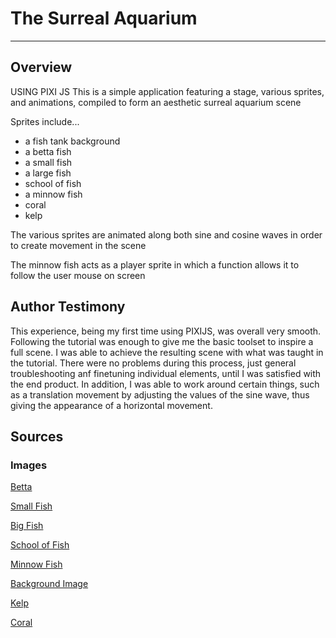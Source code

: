 # The Surreal Aquarium
------------------------
## Overview
USING PIXI JS
This is a simple application featuring a stage, various sprites, and animations, compiled to form an aesthetic surreal aquarium scene

Sprites include...
- a fish tank background
- a betta fish
- a small fish
- a large fish
- school of fish
- a minnow fish
- coral
- kelp

The various sprites are animated along both sine and cosine waves in order to create movement in the scene

The minnow fish acts as a player sprite in which a function allows it to follow the user mouse on screen

## Author Testimony
This experience, being my first time using PIXIJS, was overall very smooth. Following the tutorial was enough to give me the basic toolset to inspire a full scene. I was able to achieve the resulting scene with what was taught in the tutorial. There were no problems during this process, just general troubleshooting anf finetuning individual elements, until I was satisfied with the end product. In addition, I was able to work around certain things, such as a translation movement by adjusting the values of the sine wave, thus giving the appearance of a horizontal movement. 

## Sources
### Images
[Betta](https://www.clipartkey.com/view/oJoibm_transparent-beta-fish-png-blue-betta-fish-sticker/)

[Small Fish](https://pngtree.com/freepng/fish-for-display_5640267.html)

[Big Fish](https://pngtree.com/freepng/fish_5614059.html)

[School of Fish](https://www.pngitem.com/middle/oJhxT_fish-image-school-of-fish-transparent-background-hd/)

[Minnow Fish](https://www.cleanpng.com/png-fathead-minnow-bluntnose-minnow-freshwater-fish-fi-3564166/download-png.html)

[Background Image](https://unsplash.com/photos/ADcXaqQ9vOM?utm_source=unsplash&utm_medium=referral&utm_content=creditShareLink)

[Kelp](https://www.cleanpng.com/png-kelp-seaweed-algae-deep-sea-tangles-algae-vector-3171675/download-png.html)

[Coral](https://www.pngfind.com/download/hiiJxh_coral-png-picture-portable-network-graphics-transparent-png/)
